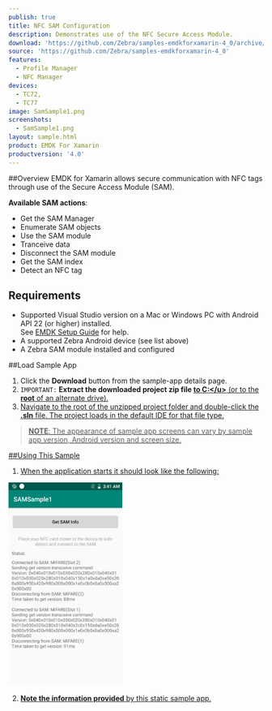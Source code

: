 ```yaml
---
publish: true
title: NFC SAM Configuration
description: Demonstrates use of the NFC Secure Access Module.
download: 'https://github.com/Zebra/samples-emdkforxamarin-4_0/archive/master.zip'
source: 'https://github.com/Zebra/samples-emdkforxamarin-4_0'
features:
  - Profile Manager
  - NFC Manager
devices:
  - TC72, 
  - TC77
image: SamSample1.png
screenshots:
  - SamSample1.png
layout: sample.html
product: EMDK For Xamarin
productversion: '4.0'
---
```


##Overview
EMDK for Xamarin allows secure communication with NFC tags through use of the Secure Access Module (SAM). 

**Available SAM actions**:

* Get the SAM Manager
* Enumerate SAM objects  
* Use the SAM module  
* Tranceive data
* Disconnect the SAM module
* Get the SAM index
* Detect an NFC tag

## Requirements
* Supported Visual Studio version on a Mac or Windows PC with Android API 22 (or higher) installed.<br>See [EMDK Setup Guide](../../guide/setup) for help. 
* A supported Zebra Android device (see list above)
* A Zebra SAM module installed and configured 

##Load Sample App

1. Click the **Download** button from the sample-app details page. 
2. `IMPORTANT:` **Extract the downloaded project zip file <u>to C:\</u>** (or to the **root** of an alternate drive).
3. Navigate to the root of the unzipped project folder and double-click the **.sln** file. The project loads in the default IDE for that file type.

>**NOTE**: The appearance of sample app screens can vary by sample app version, Android version and screen size.

##Using This Sample

1. When the application starts it should look like the following:
  
  <img alt="image" style="height:400px" src="SamSample1.png"/>  

2. **Note the information provided** by this static sample app. 

<!-- Currently for Android only
## Also See
[SAM API Programmers Guide](../../guide/samapiusage)
 -->










